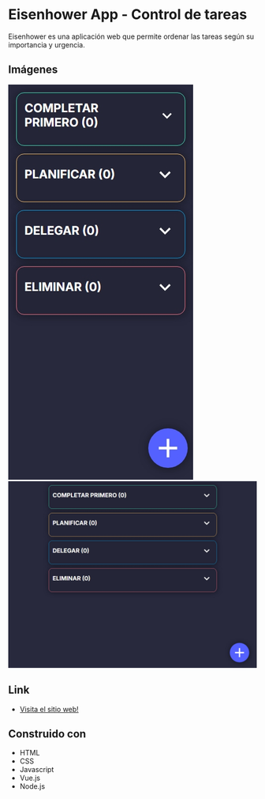 # Eisenhower App - Control de tareas

Eisenhower es una aplicación web que permite ordenar las tareas según su importancia y urgencia.

## Imágenes

![](./src/assets/eisenhowerappmobile.jpeg)
![](./src/assets/eisenhowerappdesktop.jpeg)

## Link

- [Visita el sitio web!](https://eisenhowerapp.netlify.app/)

## Construido con

- HTML
- CSS
- Javascript
- Vue.js
- Node.js
